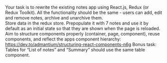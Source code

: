 Your task is to rewrite the existing notes app using React.js, Redux (or Redux Toolkit).
All the functionality should be the same - users can add, edit and remove notes, archive and unarchive them.  
Store data in the redux store. Prepopulate it with 7 notes and use it by default as an initial state so that they are shown when the page is reloaded.
Aim to structure components properly (container, page, component), reuse components, and reflect the apps component hierarchy:
https://dev.to/admantium/structuring-react-components-n6g
Bonus task: Tables for “List of notes” and “Summary” should use the same table component.

